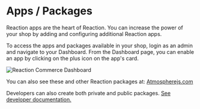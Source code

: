 # Apps / Packages

Reaction apps are the heart of Reaction. You can increase the power of your shop by adding and configuring additional Reaction apps.

To access the apps and packages available in your shop, login as an admin and navigate to your Dashboard. From the Dashboard page, you can enable an app by clicking on the plus icon on the app's card.

![](//raw.github.com/reactioncommerce/reaction/master/docs/assets/guide-dashboard.png "Reaction Commerce Dashboard")

You can also see these and other Reaction packages at: [Atmospherejs.com](//atmospherejs.com/?q=reaction)

Developers can also create both private and public packages. [See developer documentation.](//github.com/reactioncommerce/reaction-core/blob/master/docs/packages.md)
